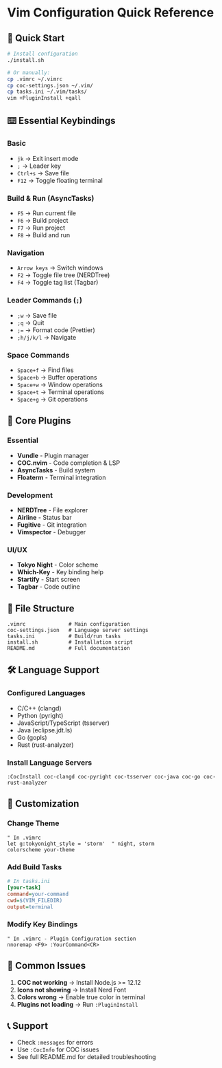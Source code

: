 # Vim Configuration Quick Reference

## 🚀 Quick Start
```bash
# Install configuration
./install.sh

# Or manually:
cp .vimrc ~/.vimrc
cp coc-settings.json ~/.vim/
cp tasks.ini ~/.vim/tasks/
vim +PluginInstall +qall
```

## ⌨️ Essential Keybindings

### Basic
- `jk` → Exit insert mode
- `;` → Leader key
- `Ctrl+s` → Save file
- `F12` → Toggle floating terminal

### Build & Run (AsyncTasks)
- `F5` → Run current file
- `F6` → Build project
- `F7` → Run project
- `F8` → Build and run

### Navigation
- `Arrow keys` → Switch windows
- `F2` → Toggle file tree (NERDTree)
- `F4` → Toggle tag list (Tagbar)

### Leader Commands (`;`)
- `;w` → Save file
- `;q` → Quit
- `;=` → Format code (Prettier)
- `;h/j/k/l` → Navigate

### Space Commands
- `Space+f` → Find files
- `Space+b` → Buffer operations
- `Space+w` → Window operations
- `Space+t` → Terminal operations
- `Space+g` → Git operations

## 🔧 Core Plugins

### Essential
- **Vundle** - Plugin manager
- **COC.nvim** - Code completion & LSP
- **AsyncTasks** - Build system
- **Floaterm** - Terminal integration

### Development
- **NERDTree** - File explorer
- **Airline** - Status bar
- **Fugitive** - Git integration
- **Vimspector** - Debugger

### UI/UX
- **Tokyo Night** - Color scheme
- **Which-Key** - Key binding help
- **Startify** - Start screen
- **Tagbar** - Code outline

## 📁 File Structure
```
.vimrc              # Main configuration
coc-settings.json   # Language server settings
tasks.ini           # Build/run tasks
install.sh          # Installation script
README.md           # Full documentation
```

## 🛠️ Language Support

### Configured Languages
- C/C++ (clangd)
- Python (pyright)
- JavaScript/TypeScript (tsserver)
- Java (eclipse.jdt.ls)
- Go (gopls)
- Rust (rust-analyzer)

### Install Language Servers
```vim
:CocInstall coc-clangd coc-pyright coc-tsserver coc-java coc-go coc-rust-analyzer
```

## 🎨 Customization

### Change Theme
```vim
" In .vimrc
let g:tokyonight_style = 'storm'  " night, storm
colorscheme your-theme
```

### Add Build Tasks
```ini
# In tasks.ini
[your-task]
command=your-command
cwd=$(VIM_FILEDIR)
output=terminal
```

### Modify Key Bindings
```vim
" In .vimrc - Plugin Configuration section
nnoremap <F9> :YourCommand<CR>
```

## 🐛 Common Issues

1. **COC not working** → Install Node.js >= 12.12
2. **Icons not showing** → Install Nerd Font
3. **Colors wrong** → Enable true color in terminal
4. **Plugins not loading** → Run `:PluginInstall`

## 📞 Support

- Check `:messages` for errors
- Use `:CocInfo` for COC issues
- See full README.md for detailed troubleshooting
